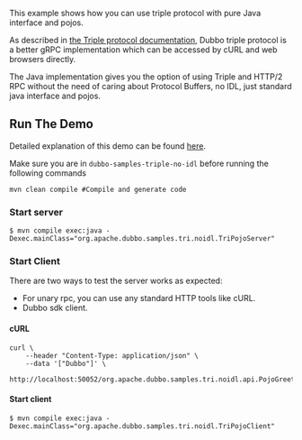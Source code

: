 This example shows how you can use triple protocol with pure Java interface and pojos.

As described in [the Triple protocol documentation](https://dubbo.apache.org/zh-cn/overview/reference/protocols/triple/), Dubbo triple protocol is a better gRPC implementation which can be accessed by cURL and web browsers directly. 

The Java implementation gives you the option of using Triple and HTTP/2 RPC without the need of caring about Protocol Buffers, no IDL, just standard java interface and pojos.

## Run The Demo
Detailed explanation of this demo can be found [here](https://dubbo.apache.org/zh-cn/overview/quickstart/rpc/java/).

Make sure you are in `dubbo-samples-triple-no-idl` before running the following commands

```shell
mvn clean compile #Compile and generate code
```

### Start server
```shell
$ mvn compile exec:java -Dexec.mainClass="org.apache.dubbo.samples.tri.noidl.TriPojoServer"
```

### Start Client

There are two ways to test the server works as expected:
* For unary rpc, you can use any standard HTTP tools like cURL.
* Dubbo sdk client.

#### cURL
```shell
curl \
    --header "Content-Type: application/json" \
    --data '["Dubbo"]' \
    http://localhost:50052/org.apache.dubbo.samples.tri.noidl.api.PojoGreeter/greet/
```

#### Start client
```shell
$ mvn compile exec:java -Dexec.mainClass="org.apache.dubbo.samples.tri.noidl.TriPojoClient"
```

